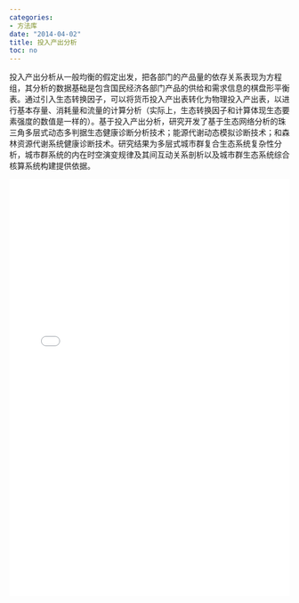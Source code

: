 ```yaml
---
categories:
- 方法库
date: "2014-04-02"
title: 投入产出分析
toc: no
---
```


投入产出分析从一般均衡的假定出发，把各部门的产品量的依存关系表现为方程组，其分析的数据基础是包含国民经济各部门产品的供给和需求信息的棋盘形平衡表。通过引入生态转换因子，可以将货币投入产出表转化为物理投入产出表，以进行基本存量、消耗量和流量的计算分析（实际上，生态转换因子和计算体现生态要素强度的数值是一样的）。基于投入产出分析，研究开发了基于生态网络分析的珠三角多层式动态多判据生态健康诊断分析技术；能源代谢动态模拟诊断技术；和森林资源代谢系统健康诊断技术。研究结果为多层式城市群复合生态系统复杂性分析，城市群系统的内在时空演变规律及其间互动关系剖析以及城市群生态系统综合核算系统构建提供依据。

<embed src="/post/methods/生态网络分析.pdf" type="application/pdf" width="100%" height=750>

